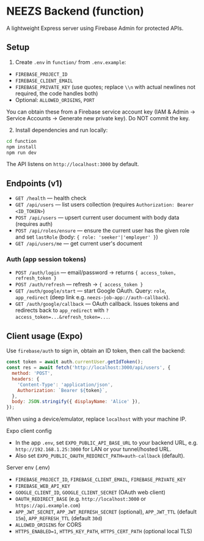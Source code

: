 # NEEZS Backend (function)

A lightweight Express server using Firebase Admin for protected APIs.

## Setup

1) Create `.env` in `function/` from `.env.example`:

- `FIREBASE_PROJECT_ID`
- `FIREBASE_CLIENT_EMAIL`
- `FIREBASE_PRIVATE_KEY` (use quotes; replace `\\n` with actual newlines not required, the code handles both)
- Optional: `ALLOWED_ORIGINS`, `PORT`

You can obtain these from a Firebase service account key (IAM & Admin → Service Accounts → Generate new private key). Do NOT commit the key.

2) Install dependencies and run locally:

```bash
cd function
npm install
npm run dev
```

The API listens on `http://localhost:3000` by default.

## Endpoints (v1)

- `GET /health` — health check
- `GET /api/users` — list users collection (requires `Authorization: Bearer <ID_TOKEN>`)
- `POST /api/users` — upsert current user document with body data (requires auth)
- `POST /api/roles/ensure` — ensure the current user has the given role and set `lastRole` (body: `{ role: 'seeker'|'employer' }`)
- `GET /api/users/me` — get current user's document

### Auth (app session tokens)
- `POST /auth/login` — email/password → returns `{ access_token, refresh_token }`
- `POST /auth/refresh` — refresh → `{ access_token }`
- `GET /auth/google/start` — start Google OAuth. Query: `role`, `app_redirect` (deep link e.g. `neezs-job-app://auth-callback`).
- `GET /auth/google/callback` — OAuth callback. Issues tokens and redirects back to `app_redirect` with `?access_token=...&refresh_token=...`.

## Client usage (Expo)

Use `firebase/auth` to sign in, obtain an ID token, then call the backend:

```js
const token = await auth.currentUser.getIdToken();
const res = await fetch('http://localhost:3000/api/users', {
  method: 'POST',
  headers: {
    'Content-Type': 'application/json',
    Authorization: `Bearer ${token}`,
  },
  body: JSON.stringify({ displayName: 'Alice' }),
});
```

When using a device/emulator, replace `localhost` with your machine IP.

Expo client config
- In the app `.env`, set `EXPO_PUBLIC_API_BASE_URL` to your backend URL, e.g. `http://192.168.1.25:3000` for LAN or your tunnel/hosted URL.
- Also set `EXPO_PUBLIC_OAUTH_REDIRECT_PATH=auth-callback` (default).

Server env (.env)
- `FIREBASE_PROJECT_ID`, `FIREBASE_CLIENT_EMAIL`, `FIREBASE_PRIVATE_KEY`
- `FIREBASE_WEB_API_KEY`
- `GOOGLE_CLIENT_ID`, `GOOGLE_CLIENT_SECRET` (OAuth web client)
- `OAUTH_REDIRECT_BASE` (e.g. `http://localhost:3000` or `https://api.example.com`)
- `APP_JWT_SECRET`, `APP_JWT_REFRESH_SECRET` (optional), `APP_JWT_TTL` (default `15m`), `APP_REFRESH_TTL` (default `30d`)
- `ALLOWED_ORIGINS` for CORS
- `HTTPS_ENABLED=1`, `HTTPS_KEY_PATH`, `HTTPS_CERT_PATH` (optional local TLS)
